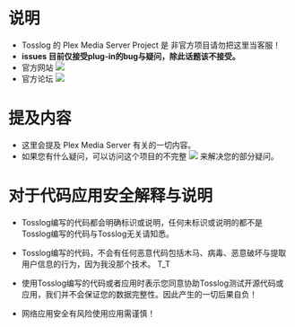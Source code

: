 # 说明
- Tosslog 的 Plex Media Server Project 是 非官方项目请勿把这里当客服！
- **issues 目前仅接受plug-in的bug与疑问，除此话题该不接受。**
- 官方网站 [![](https://img.shields.io/badge/PLEX-tv-%23999)](https://plex.tv/)
- 官方论坛 [![](https://img.shields.io/badge/PLEX%20-Forum%20-orange)](https://forums.plex.tv/)

# 提及内容
- 这里会提及 Plex Media Server 有关的一切内容。
- 如果您有什么疑问，可以访问这个项目的不完整 [![](https://img.shields.io/badge/PLEX-wiki-blue)](https://github.com/Tosslog/PlexMediaServer/wiki) 来解决您的部分疑问。

# 对于代码应用安全解释与说明

- Tosslog编写的代码都会明确标识或说明，任何未标识或说明的都不是Tosslog编写的代码与Tosslog无关请知悉。

- Tosslog编写的代码，不会有任何恶意代码包括木马、病毒、恶意破坏与提取用户信息的行为，因为我没那个技术。 T_T

- 使用Tosslog编写的代码或者应用时表示您同意协助Tosslog测试开源代码或应用，我们并不会保证您的数据完整性。因此产生的一切后果自负！

- 网络应用安全有风险使用应用需谨慎！
